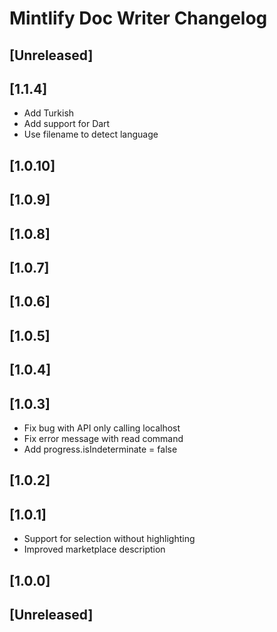 <!-- Keep a Changelog guide -> https://keepachangelog.com -->

# Mintlify Doc Writer Changelog

## [Unreleased]

## [1.1.4]
- Add Turkish
- Add support for Dart
- Use filename to detect language

## [1.0.10]

## [1.0.9]

## [1.0.8]

## [1.0.7]

## [1.0.6]

## [1.0.5]

## [1.0.4]

## [1.0.3]
- Fix bug with API only calling localhost
- Fix error message with read command
- Add progress.isIndeterminate = false

## [1.0.2]

## [1.0.1]
- Support for selection without highlighting
- Improved marketplace description

## [1.0.0]

## [Unreleased]